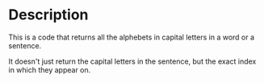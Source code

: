 # Description

This is a code that returns
all the alphebets in capital letters
in a word or a sentence.

It doesn't just return the capital letters in the sentence,
but the exact index in which they appear on.
